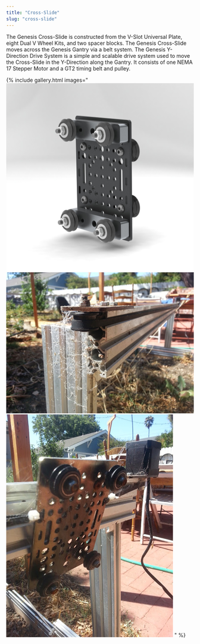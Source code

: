 ```yaml
---
title: "Cross-Slide"
slug: "cross-slide"
---
```


The Genesis Cross-Slide is constructed from the V-Slot Universal Plate, eight Dual V Wheel Kits, and two spacer blocks. The Genesis Cross-Slide moves across the Genesis Gantry via a belt system. The Genesis Y-Direction Drive System is a simple and scalable drive system used to move the Cross-Slide in the Y-Direction along the Gantry. It consists of one NEMA 17 Stepper Motor and a GT2 timing belt and pulley.

{% include gallery.html images="
![Cross_Slide_Render.jpg](_images/Cross_Slide_Render.jpg)
![V1-10month-5-1.jpg](_images/10month-5-1.jpg)
![V1-10month-6-1.jpg](_images/10month-6-1.jpg)
" %}

